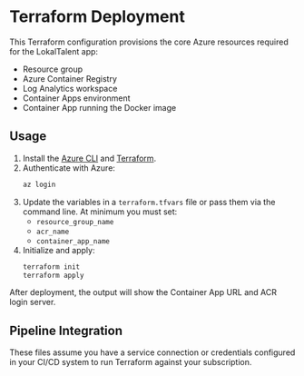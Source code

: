 # Terraform Deployment

This Terraform configuration provisions the core Azure resources required for the LokalTalent app:

- Resource group
- Azure Container Registry
- Log Analytics workspace
- Container Apps environment
- Container App running the Docker image

## Usage

1. Install the [Azure CLI](https://learn.microsoft.com/cli/azure/install-azure-cli) and [Terraform](https://developer.hashicorp.com/terraform/downloads).
2. Authenticate with Azure:
   ```bash
   az login
   ```
3. Update the variables in a `terraform.tfvars` file or pass them via the command line. At minimum you must set:
   - `resource_group_name`
   - `acr_name`
   - `container_app_name`
4. Initialize and apply:
   ```bash
   terraform init
   terraform apply
   ```

After deployment, the output will show the Container App URL and ACR login server.

## Pipeline Integration

These files assume you have a service connection or credentials configured in your CI/CD system to run Terraform against your subscription.
